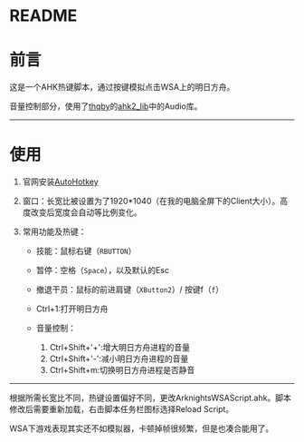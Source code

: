 # README

# 前言

这是一个AHK热键脚本，通过按键模拟点击WSA上的明日方舟。


音量控制部分，使用了[thqby](https://github.com/thqby)的[ahk2_lib](https://github.com/thqby/ahk2_lib)中的Audio库。

---

# 使用

1. 官网安装[AutoHotkey](https://www.autohotkey.com/)

2. 窗口：长宽比被设置为了1920*1040（在我的电脑全屏下的Client大小）。高度改变后宽度会自动等比例变化。
3. 常用功能及热键：

    * 技能：鼠标右键（`RBUTTON`​​）
    * 暂停：空格（`Space`​​），以及默认的Esc
    * 撤退干员：鼠标的前进肩键（`XButton2`​）/ 按键f（​`f`​）
    * Ctrl+1:打开明日方舟
    * 音量控制：

      1. Ctrl+Shift+'+':增大明日方舟进程的音量
      2. Ctrl+Shift+'-':减小明日方舟进程的音量
      3. Ctrl+Shift+m:切换明日方舟进程是否静音

---

根据所需长宽比不同，热键设置偏好不同，更改ArknightsWSAScript.ahk。脚本修改后需要重新加载，右击脚本任务栏图标选择Reload Script。

WSA下游戏表现其实还不如模拟器，卡顿掉帧很频繁，但是也凑合能用了。
